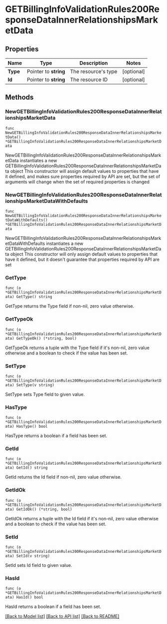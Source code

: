# GETBillingInfoValidationRules200ResponseDataInnerRelationshipsMarketData

## Properties

Name | Type | Description | Notes
------------ | ------------- | ------------- | -------------
**Type** | Pointer to **string** | The resource&#39;s type | [optional] 
**Id** | Pointer to **string** | The resource ID | [optional] 

## Methods

### NewGETBillingInfoValidationRules200ResponseDataInnerRelationshipsMarketData

`func NewGETBillingInfoValidationRules200ResponseDataInnerRelationshipsMarketData() *GETBillingInfoValidationRules200ResponseDataInnerRelationshipsMarketData`

NewGETBillingInfoValidationRules200ResponseDataInnerRelationshipsMarketData instantiates a new GETBillingInfoValidationRules200ResponseDataInnerRelationshipsMarketData object
This constructor will assign default values to properties that have it defined,
and makes sure properties required by API are set, but the set of arguments
will change when the set of required properties is changed

### NewGETBillingInfoValidationRules200ResponseDataInnerRelationshipsMarketDataWithDefaults

`func NewGETBillingInfoValidationRules200ResponseDataInnerRelationshipsMarketDataWithDefaults() *GETBillingInfoValidationRules200ResponseDataInnerRelationshipsMarketData`

NewGETBillingInfoValidationRules200ResponseDataInnerRelationshipsMarketDataWithDefaults instantiates a new GETBillingInfoValidationRules200ResponseDataInnerRelationshipsMarketData object
This constructor will only assign default values to properties that have it defined,
but it doesn't guarantee that properties required by API are set

### GetType

`func (o *GETBillingInfoValidationRules200ResponseDataInnerRelationshipsMarketData) GetType() string`

GetType returns the Type field if non-nil, zero value otherwise.

### GetTypeOk

`func (o *GETBillingInfoValidationRules200ResponseDataInnerRelationshipsMarketData) GetTypeOk() (*string, bool)`

GetTypeOk returns a tuple with the Type field if it's non-nil, zero value otherwise
and a boolean to check if the value has been set.

### SetType

`func (o *GETBillingInfoValidationRules200ResponseDataInnerRelationshipsMarketData) SetType(v string)`

SetType sets Type field to given value.

### HasType

`func (o *GETBillingInfoValidationRules200ResponseDataInnerRelationshipsMarketData) HasType() bool`

HasType returns a boolean if a field has been set.

### GetId

`func (o *GETBillingInfoValidationRules200ResponseDataInnerRelationshipsMarketData) GetId() string`

GetId returns the Id field if non-nil, zero value otherwise.

### GetIdOk

`func (o *GETBillingInfoValidationRules200ResponseDataInnerRelationshipsMarketData) GetIdOk() (*string, bool)`

GetIdOk returns a tuple with the Id field if it's non-nil, zero value otherwise
and a boolean to check if the value has been set.

### SetId

`func (o *GETBillingInfoValidationRules200ResponseDataInnerRelationshipsMarketData) SetId(v string)`

SetId sets Id field to given value.

### HasId

`func (o *GETBillingInfoValidationRules200ResponseDataInnerRelationshipsMarketData) HasId() bool`

HasId returns a boolean if a field has been set.


[[Back to Model list]](../README.md#documentation-for-models) [[Back to API list]](../README.md#documentation-for-api-endpoints) [[Back to README]](../README.md)


